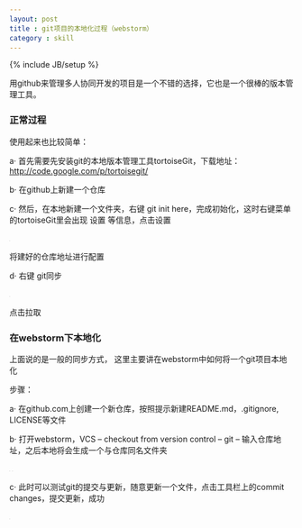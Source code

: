 ```yaml
---
layout: post
title : git项目的本地化过程（webstorm）
category : skill
---
```

{% include JB/setup %}

用github来管理多人协同开发的项目是一个不错的选择，它也是一个很棒的版本管理工具。

### 正常过程
使用起来也比较简单：

a·  首先需要先安装git的本地版本管理工具tortoiseGit，下载地址：http://code.google.com/p/tortoisegit/

b·  在github上新建一个仓库

c·  然后，在本地新建一个文件夹，右键 git init here，完成初始化，这时右键菜单的tortoiseGit里会出现 设置 等信息，点击设置

<img class="lazy" src="/assets/posts/images/grey.gif" data-original="/assets/posts/images/git-webstorm-1.gif">

将建好的仓库地址进行配置

d·  右键 git同步

<img class="lazy" src="/assets/posts/images/grey.gif" data-original="/assets/posts/images/git-webstorm-2.gif">

点击拉取

### 在webstorm下本地化
上面说的是一般的同步方式， 这里主要讲在webstorm中如何将一个git项目本地化

步骤：

a· 在github.com上创建一个新仓库，按照提示新建README.md，.gitignore, LICENSE等文件

b· 打开webstorm，VCS – checkout from version control – git – 输入仓库地址，之后本地将会生成一个与仓库同名文件夹

<img class="lazy" src="/assets/posts/images/grey.gif" data-original="/assets/posts/images/git-webstorm-3.gif">

<img class="lazy" src="/assets/posts/images/grey.gif" data-original="/assets/posts/images/git-webstorm-3.jpg">

c· 此时可以测试git的提交与更新，随意更新一个文件，点击工具栏上的commit changes，提交更新，成功

<img class="lazy" src="/assets/posts/images/grey.gif" data-original="/assets/posts/images/git-webstorm-4.gif">